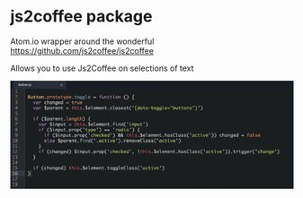 # js2coffee package

Atom.io wrapper around the wonderful https://github.com/js2coffee/js2coffee

Allows you to use Js2Coffee on selections of text

![js2coffee gif](js2coffee.gif)
